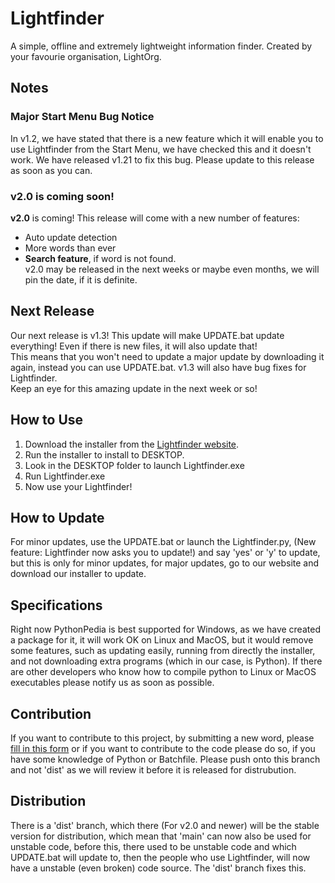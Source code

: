 # Lightfinder
A simple, offline and extremely lightweight information finder. Created by your favourie organisation, LightOrg.

## Notes 
### Major Start Menu Bug Notice
In v1.2, we have stated that there is a new feature which it will enable you to use Lightfinder from the Start Menu, we have checked this and it doesn't work. We have released v1.21 to fix this bug. Please update to this release as soon as you can.
</br>
### v2.0 is coming soon!
**v2.0** is coming! This release will come with a new number of features:
 * Auto update detection
 * More words than ever
 * **Search feature**, if word is not found. <br/>
 v2.0 may be released in the next weeks or maybe even months, we will pin the date, if it is definite. 

## Next Release 
Our next release is v1.3! This update will make UPDATE.bat update everything! Even if there is new files, it will also update that! <br/>
This means that you won't need to update a major update by downloading it again, instead you can use UPDATE.bat. v1.3 will also have bug fixes for Lightfinder.<br/>
Keep an eye for this amazing update in the next week or so!

## How to Use
1. Download the installer from the [Lightfinder website](https://bit.ly/lightfinder).
2. Run the installer to install to DESKTOP.
3. Look in the DESKTOP folder to launch Lightfinder.exe
4. Run Lightfinder.exe
5. Now use your Lightfinder!

## How to Update
For minor updates, use the UPDATE.bat or launch the Lightfinder.py, (New feature: Lightfinder now asks you to update!) and say 'yes' or 'y' to update, but this is only for minor updates, for major updates, go to our website and download our installer to update.

## Specifications 
Right now PythonPedia is best supported for Windows, as we have created a package for it, it will work OK on Linux and MacOS, but it would remove some features, such as updating easily, running from directly the installer, and not downloading extra programs (which in our case, is Python). If there are other developers who know how to compile python to Linux or MacOS executables please notify us as soon as possible.

## Contribution
If you want to contribute to this project, by submitting a new word, please [fill in this form](https://form.jotform.com/212341044897052) or if you want to contribute to the code please do so, if you have some knowledge of Python or Batchfile. Please push onto this branch and not 'dist' as we will review it before it is released for distrubution.

## Distribution 
There is a 'dist' branch, which there (For v2.0 and newer) will be the stable version for distribution, which mean that 'main' can now also be used for unstable code, before this, there used to be unstable code and which UPDATE.bat will update to, then the people who use Lightfinder, will now have a unstable (even broken) code source. The 'dist' branch fixes this. 
